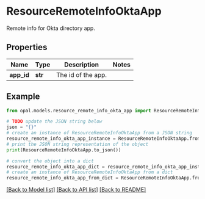 # ResourceRemoteInfoOktaApp

Remote info for Okta directory app.

## Properties

Name | Type | Description | Notes
------------ | ------------- | ------------- | -------------
**app_id** | **str** | The id of the app. | 

## Example

```python
from opal.models.resource_remote_info_okta_app import ResourceRemoteInfoOktaApp

# TODO update the JSON string below
json = "{}"
# create an instance of ResourceRemoteInfoOktaApp from a JSON string
resource_remote_info_okta_app_instance = ResourceRemoteInfoOktaApp.from_json(json)
# print the JSON string representation of the object
print(ResourceRemoteInfoOktaApp.to_json())

# convert the object into a dict
resource_remote_info_okta_app_dict = resource_remote_info_okta_app_instance.to_dict()
# create an instance of ResourceRemoteInfoOktaApp from a dict
resource_remote_info_okta_app_from_dict = ResourceRemoteInfoOktaApp.from_dict(resource_remote_info_okta_app_dict)
```
[[Back to Model list]](../README.md#documentation-for-models) [[Back to API list]](../README.md#documentation-for-api-endpoints) [[Back to README]](../README.md)



